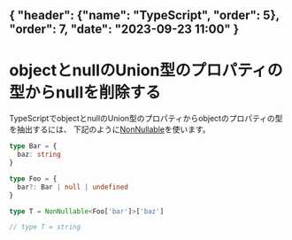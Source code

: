 { "header": {"name": "TypeScript", "order": 5}, "order": 7, "date": "2023-09-23 11:00"  }
---
# objectとnullのUnion型のプロパティの型からnullを削除する

TypeScriptでobjectとnullのUnion型のプロパティからobjectのプロパティの型を抽出するには、
下記のように[NonNullable](https://www.typescriptlang.org/docs/handbook/utility-types.html#nonnullabletype)を使います。

```ts
type Bar = {
  baz: string
}

type Foo = {
  bar?: Bar | null | undefined
}

type T = NonNullable<Foo['bar']>['baz']

// type T = string
```